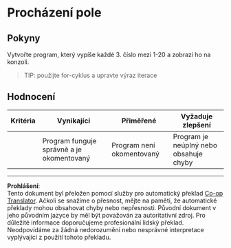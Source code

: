 <!--
CO_OP_TRANSLATOR_METADATA:
{
  "original_hash": "8b2381170bd0fd2870f5889bb8620f02",
  "translation_date": "2025-08-28T04:11:11+00:00",
  "source_file": "2-js-basics/4-arrays-loops/assignment.md",
  "language_code": "cs"
}
-->
# Procházení pole

## Pokyny

Vytvořte program, který vypíše každé 3. číslo mezi 1-20 a zobrazí ho na konzoli.

> TIP: použijte for-cyklus a upravte výraz iterace

## Hodnocení

| Kritéria | Vynikající                             | Přiměřené                | Vyžaduje zlepšení              |
| -------- | -------------------------------------- | ------------------------ | ------------------------------ |
|          | Program funguje správně a je okomentovaný | Program není okomentovaný | Program je neúplný nebo obsahuje chyby |

---

**Prohlášení**:  
Tento dokument byl přeložen pomocí služby pro automatický překlad [Co-op Translator](https://github.com/Azure/co-op-translator). Ačkoli se snažíme o přesnost, mějte na paměti, že automatické překlady mohou obsahovat chyby nebo nepřesnosti. Původní dokument v jeho původním jazyce by měl být považován za autoritativní zdroj. Pro důležité informace doporučujeme profesionální lidský překlad. Neodpovídáme za žádná nedorozumění nebo nesprávné interpretace vyplývající z použití tohoto překladu.